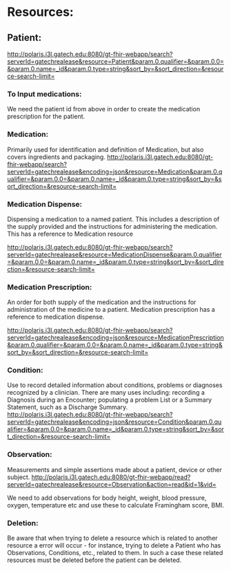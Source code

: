# Resources:

## Patient:
http://polaris.i3l.gatech.edu:8080/gt-fhir-webapp/search?serverId=gatechrealease&resource=Patient&param.0.qualifier=&param.0.0=&param.0.name=_id&param.0.type=string&sort_by=&sort_direction=&resource-search-limit=

### To Input medications:
We need the patient id from above in order to create the medication prescription for the patient.

### Medication:
Primarily used for identification and definition of Medication, but also covers ingredients and packaging.
http://polaris.i3l.gatech.edu:8080/gt-fhir-webapp/search?serverId=gatechrealease&encoding=json&resource=Medication&param.0.qualifier=&param.0.0=&param.0.name=_id&param.0.type=string&sort_by=&sort_direction=&resource-search-limit=

### Medication Dispense:
Dispensing a medication to a named patient. This includes a description of the supply provided and the instructions for administering the medication. This has a reference to Medication resource

http://polaris.i3l.gatech.edu:8080/gt-fhir-webapp/search?serverId=gatechrealease&resource=MedicationDispense&param.0.qualifier=&param.0.0=&param.0.name=_id&param.0.type=string&sort_by=&sort_direction=&resource-search-limit=

### Medication Prescription:
An order for both supply of the medication and the instructions for administration of the medicine to a patient. Medication  prescription has a reference to medication dispense.

http://polaris.i3l.gatech.edu:8080/gt-fhir-webapp/search?serverId=gatechrealease&encoding=json&resource=MedicationPrescription&param.0.qualifier=&param.0.0=&param.0.name=_id&param.0.type=string&sort_by=&sort_direction=&resource-search-limit=

### Condition:
Use to record detailed information about conditions, problems or diagnoses recognized by a clinician. There are many uses including: recording a Diagnosis during an Encounter; populating a problem List or a Summary Statement, such as a Discharge Summary.
http://polaris.i3l.gatech.edu:8080/gt-fhir-webapp/search?serverId=gatechrealease&encoding=json&resource=Condition&param.0.qualifier=&param.0.0=&param.0.name=_id&param.0.type=string&sort_by=&sort_direction=&resource-search-limit=

### Observation:
Measurements and simple assertions made about a patient, device or other subject.
http://polaris.i3l.gatech.edu:8080/gt-fhir-webapp/read?serverId=gatechrealease&resource=Observation&action=read&id=1&vid=

We need to add observations for body height, weight, blood pressure, oxygen, temperature etc and use these to calculate Framingham score, BMI.

### Deletion:
Be aware that when trying to delete a resource which is related to another resource a error will occur - for instance, trying to delete a Patient who has Observations, Conditions, etc., related to them. In such a case these related resources must be deleted before the patient can be deleted.
